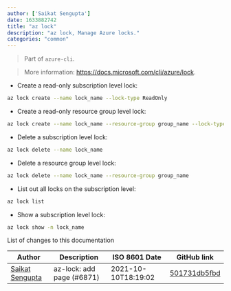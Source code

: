 ```yaml
---
author: ['Saikat Sengupta']
date: 1633882742
title: "az lock"
description: "az lock, Manage Azure locks."
categories: "common"
---
```

> Part of `azure-cli`.

> More information: <https://docs.microsoft.com/cli/azure/lock>.

- Create a read-only subscription level lock:

```bash
az lock create --name lock_name --lock-type ReadOnly
```

- Create a read-only resource group level lock:

```bash
az lock create --name lock_name --resource-group group_name --lock-type ReadOnly
```

- Delete a subscription level lock:

```bash
az lock delete --name lock_name
```

- Delete a resource group level lock:

```bash
az lock delete --name lock_name --resource-group group_name
```

- List out all locks on the subscription level:

```bash
az lock list
```

- Show a subscription level lock:

```bash
az lock show -n lock_name
```
List of changes to this documentation


Author | Description | ISO 8601 Date | GitHub link
------|-----|-----|-----
[Saikat Sengupta](mailto:41847480+s4ik4t@users.noreply.github.com) | az-lock: add page (#6871) | 2021-10-10T18:19:02 | [501731db5fbd](https://github.com/tldr-pages/tldr/commit/501731db5fbd522e9993f223f8a8a4f774f7d813)

